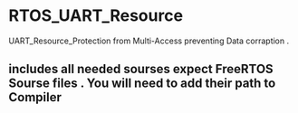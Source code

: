 # RTOS_UART_Resource
UART_Resource_Protection from Multi-Access preventing Data corraption .

## includes all needed sourses expect FreeRTOS Sourse files . You will need to add their path to Compiler
